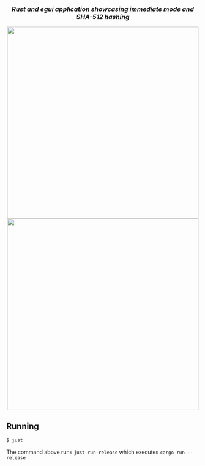 <div align="center">
  
### *Rust and egui application showcasing immediate mode and SHA-512 hashing*

<img width="500" src="https://github.com/user-attachments/assets/290aca57-3e3d-4106-8cd9-20855b485502">
<img width="500" src="https://github.com/user-attachments/assets/3f27008f-6e74-4871-8060-bed80390bf9a">

</div>

## Running

```bash
$ just
```
The command above runs `just run-release` which executes `cargo run --release`
